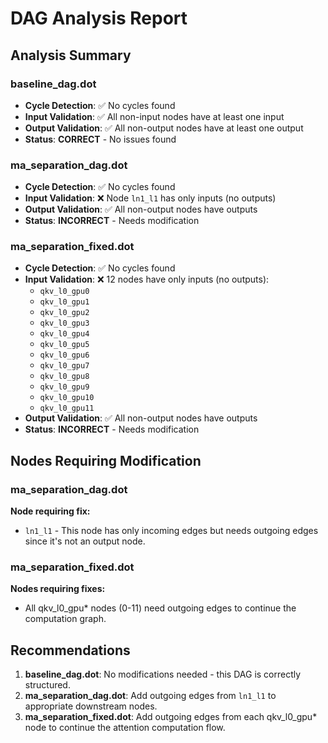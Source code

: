# DAG Analysis Report

## Analysis Summary

### baseline_dag.dot
- **Cycle Detection**: ✅ No cycles found
- **Input Validation**: ✅ All non-input nodes have at least one input
- **Output Validation**: ✅ All non-output nodes have at least one output
- **Status**: **CORRECT** - No issues found

### ma_separation_dag.dot
- **Cycle Detection**: ✅ No cycles found
- **Input Validation**: ❌ Node `ln1_l1` has only inputs (no outputs)
- **Output Validation**: ✅ All non-output nodes have outputs
- **Status**: **INCORRECT** - Needs modification

### ma_separation_fixed.dot
- **Cycle Detection**: ✅ No cycles found
- **Input Validation**: ❌ 12 nodes have only inputs (no outputs):
  - `qkv_l0_gpu0`
  - `qkv_l0_gpu1`
  - `qkv_l0_gpu2`
  - `qkv_l0_gpu3`
  - `qkv_l0_gpu4`
  - `qkv_l0_gpu5`
  - `qkv_l0_gpu6`
  - `qkv_l0_gpu7`
  - `qkv_l0_gpu8`
  - `qkv_l0_gpu9`
  - `qkv_l0_gpu10`
  - `qkv_l0_gpu11`
- **Output Validation**: ✅ All non-output nodes have outputs
- **Status**: **INCORRECT** - Needs modification

## Nodes Requiring Modification

### ma_separation_dag.dot
**Node requiring fix:**
- `ln1_l1` - This node has only incoming edges but needs outgoing edges since it's not an output node.

### ma_separation_fixed.dot
**Nodes requiring fixes:**
- All qkv_l0_gpu* nodes (0-11) need outgoing edges to continue the computation graph.

## Recommendations

1. **baseline_dag.dot**: No modifications needed - this DAG is correctly structured.
2. **ma_separation_dag.dot**: Add outgoing edges from `ln1_l1` to appropriate downstream nodes.
3. **ma_separation_fixed.dot**: Add outgoing edges from each qkv_l0_gpu* node to continue the attention computation flow.